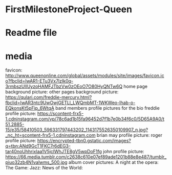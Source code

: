 # FirstMilestoneProject-Queen

# Readme file

# media
favicon: http://www.queenonline.com/global/assets/modules/site/images/favicon.ico?fbclid=IwAR1-ETu3Vx7lzIk0q-3rmbszUlIUyzoHAMFJTbzVw0zOEoO7O80HyQNTw6Q
home page background picture:
other pages background picture: https://qulari.com/freddie-mercury.html?fbclid=IwAR3ntc9UwOwjGETLl_LWQmbMT-1WKWeo-Ihab-o-EQkonsKt5pFip_6WtqA
band members profile pictures for the bio
freddie profile picture: https://scontent-frx5-1.cdninstagram.com/vp/78c6ad1b15fa96452d7f1b7e0b34f6c0/5D65A9A0/t51.2885-15/e35/58410503_596331797443202_1143175526350109907_n.jpg?_nc_ht=scontent-frx5-1.cdninstagram.com
brian may profile picture:
roger profile picture: https://encrypted-tbn0.gstatic.com/images?q=tbn:ANd9GcT1FKC7r6dEG3-tar40noUhhrixlaa1V5jclWhJTE8gV5wpDoF1fg
john profile picture: https://66.media.tumblr.com/c2638c610e07ef89ade1201b88e8e487/tumblr_piuo32zb4N1valwms_500.jpg
album cover pictures:
A night at the opera:
The Game:
Jazz:
News of the World:
